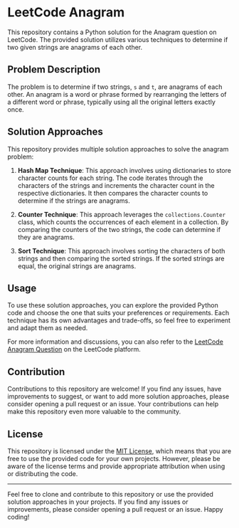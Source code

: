 # LeetCode Anagram 

This repository contains a Python solution for the Anagram question on LeetCode. The provided solution utilizes various techniques to determine if two given strings are anagrams of each other.

## Problem Description

The problem is to determine if two strings, `s` and `t`, are anagrams of each other. An anagram is a word or phrase formed by rearranging the letters of a different word or phrase, typically using all the original letters exactly once.

## Solution Approaches

This repository provides multiple solution approaches to solve the anagram problem:

1. **Hash Map Technique**: This approach involves using dictionaries to store character counts for each string. The code iterates through the characters of the strings and increments the character count in the respective dictionaries. It then compares the character counts to determine if the strings are anagrams.

2. **Counter Technique**: This approach leverages the `collections.Counter` class, which counts the occurrences of each element in a collection. By comparing the counters of the two strings, the code can determine if they are anagrams.

3. **Sort Technique**: This approach involves sorting the characters of both strings and then comparing the sorted strings. If the sorted strings are equal, the original strings are anagrams.

## Usage

To use these solution approaches, you can explore the provided Python code and choose the one that suits your preferences or requirements. Each technique has its own advantages and trade-offs, so feel free to experiment and adapt them as needed.

For more information and discussions, you can also refer to the [LeetCode Anagram Question](https://leetcode.com/problems/valid-anagram/) on the LeetCode platform.

## Contribution

Contributions to this repository are welcome! If you find any issues, have improvements to suggest, or want to add more solution approaches, please consider opening a pull request or an issue. Your contributions can help make this repository even more valuable to the community.

## License

This repository is licensed under the [MIT License](LICENSE), which means that you are free to use the provided code for your own projects. However, please be aware of the license terms and provide appropriate attribution when using or distributing the code.

---

Feel free to clone and contribute to this repository or use the provided solution approaches in your projects. If you find any issues or improvements, please consider opening a pull request or an issue. Happy coding!
